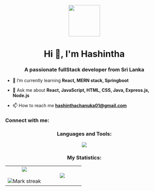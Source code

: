 <p align="center" ><img  src = "https://github.com/7oSkaaa/7oSkaaa/blob/main/Images/about_me.gif?raw=true" width = 100px></p>
<h1 align="center">Hi 👋, I'm Hashintha</h1>
<h3 align="center">A passionate fullStack developer from Sri Lanka</h3>

- 🌱 I’m currently learning **React, MERN stack, Springboot**

- 💬 Ask me about **React, JavaScript, HTML, CSS, Java, Express.js, Node.js**

- 📫 How to reach me **hashinthachanuka01@gmail.com**

<h3 align="left">Connect with me:</h3>
<p align="left">
</p>

<h3 align="center">Languages and Tools:</h3>
<p align="center"> <a href="https://skillicons.dev">
    <img src="https://skillicons.dev/icons?i=html,css,javascript,nodejs,mysql,mongodb,java,php,postman,react,git,github,spring" />
  </a> </p>



<h3 align="center">My Statistics:</h3>
<p align="center">
<table align="center">
<tr border="none">
<td width="50%" align="center">
  
  <img  align="center"  src="https://github-readme-stats.vercel.app/api?username=Hashintha01Chanuka&theme=dark&show_icons=true&count_private=true" />
  <br></br>
  <img  title="🔥 Get streak stats for your profile at git.io/streak-stats" alt="Mark streak" src="https://github-readme-streak-stats.herokuapp.com/?user=Hashintha01Chanuka&theme=dark&hide_border=false" /> 
</td>
<td width="50%" align="center">

  <img  align="center"  src="https://github-readme-stats.anuraghazra1.vercel.app/api/top-langs/?username=Hashintha01Chanuka&theme=dark&hide_border=false&no-bg=true&no-frame=true&langs_count=10"/>
  
  </td>
</tr>
</table>
